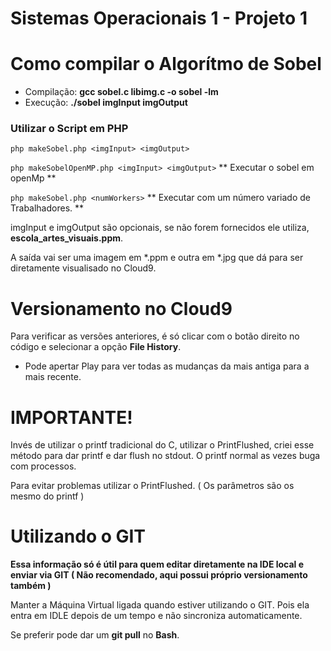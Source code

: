 # Sistemas Operacionais 1 - Projeto 1

# Como compilar o Algorítmo de Sobel

* Compilação: **gcc sobel.c libimg.c -o sobel -lm**
* Execução: **./sobel imgInput imgOutput**

### Utilizar o Script em PHP

`php makeSobel.php <imgInput> <imgOutput>` 

`php makeSobelOpenMP.php <imgInput> <imgOutput>` ** Executar o sobel em openMp **

`php makeSobel.php <numWorkers>` ** Executar com um número variado de Trabalhadores. **

imgInput e imgOutput são opcionais, se não forem fornecidos ele utiliza, **escola_artes_visuais.ppm**.

A saída vai ser uma imagem em *.ppm e outra em *.jpg que dá para ser diretamente visualisado no Cloud9.

# Versionamento no Cloud9

Para verificar as versões anteriores, é só clicar com o botão direito no código e selecionar a opção **File History**.

* Pode apertar Play para ver todas as mudanças da mais antiga para a mais recente.

# IMPORTANTE!

Invés de utilizar o printf tradicional do C, utilizar o PrintFlushed, criei esse método para dar printf e dar flush no stdout. O printf normal as vezes buga com processos.

Para evitar problemas utilizar o PrintFlushed. ( Os parâmetros são os mesmo do printf )


# Utilizando o GIT

**Essa informação só é útil para quem editar diretamente na IDE local e enviar via GIT ( Não recomendado, aqui possui próprio versionamento também )**

Manter a Máquina Virtual ligada quando estiver utilizando o GIT. Pois ela entra em IDLE depois de um tempo
e não sincroniza automaticamente.

Se preferir pode dar um **git pull** no **Bash**.

